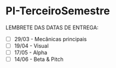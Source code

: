 # PI-TerceiroSemestre

LEMBRETE DAS DATAS DE ENTREGA:

- [ ] 29/03 - Mecânicas principais
- [ ] 19/04 - Visual
- [ ] 17/05 - Alpha
- [ ] 14/06 - Beta & Pitch

